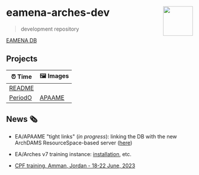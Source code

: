 # eamena-arches-dev  <img src="www/logo.png" width='80px' align="right"/>
> development repository

[EAMENA DB](https://github.com/eamena-project/eamena-arches-dev/tree/main/dbs/database.eamena)


## Projects

| ⏰ Time | 🖼️ Images |
|------|------|
|[README](https://github.com/eamena-project/eamena-arches-dev/tree/main/data/time#readme)|   |
|[PeriodO](https://github.com/achp-project/cultural-heritage/tree/main/periodo-projects) | [APAAME](https://github.com/eamena-project/eamena-arches-dev/tree/main/projects/apaame)     |

## News 🗞️

* EA/APAAME "tight links" (*in progress*): linking the DB with the new ArchDAMS ResourceSpace-based server ([here](https://github.com/eamena-project/eamena-arches-dev/blob/main/projects/apaame/README.md#apaame-server))

* EA/Arches v7 training instance: [installation](https://github.com/eamena-project/eamena-arches-dev/tree/main/dbs/database.eamena/install), etc.

* [CPF training, Amman, Jordan - 18-22 June, 2023](https://github.com/eamena-project/eamena-arches-dev/tree/main/training#users--database-managers--sys-admins-training)
